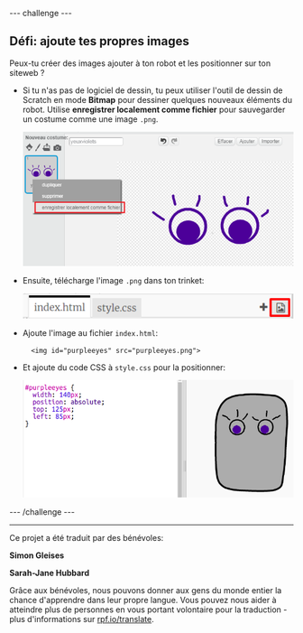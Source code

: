 --- challenge ---

## Défi: ajoute tes propres images

Peux-tu créer des images ajouter à ton robot et les positionner sur ton siteweb ?

+ Si tu n'as pas de logiciel de dessin, tu peux utiliser l'outil de dessin de Scratch en mode **Bitmap** pour dessiner quelques nouveaux éléments du robot. Utilise **enregistrer localement comme fichier** pour sauvegarder un costume comme une image `.png`.
    
    ![capture d'écran](images/robot-scratch-paint.png)

+ Ensuite, télécharge l'image `.png` dans ton trinket:
    
    ![capture d'écran](images/robot-image-add.png)

+ Ajoute l'image au fichier `index.html`:
    
        <img id="purpleeyes" src="purpleeyes.png">
        

+ Et ajoute du code CSS à `style.css` pour la positionner:
    
    ![capture d'écran](images/robot-use-purple-eyes.png)

--- /challenge ---

***
Ce projet a été traduit par des bénévoles:

**Simon Gleises**

**Sarah-Jane Hubbard**

Grâce aux bénévoles, nous pouvons donner aux gens du monde entier la chance d'apprendre dans leur propre langue. Vous pouvez nous aider à atteindre plus de personnes en vous portant volontaire pour la traduction - plus d'informations sur [rpf.io/translate](https://rpf.io/translate).